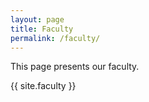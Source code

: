 ```yaml
---
layout: page
title: Faculty
permalink: /faculty/
---
```


This page presents our faculty.

{{ site.faculty }}